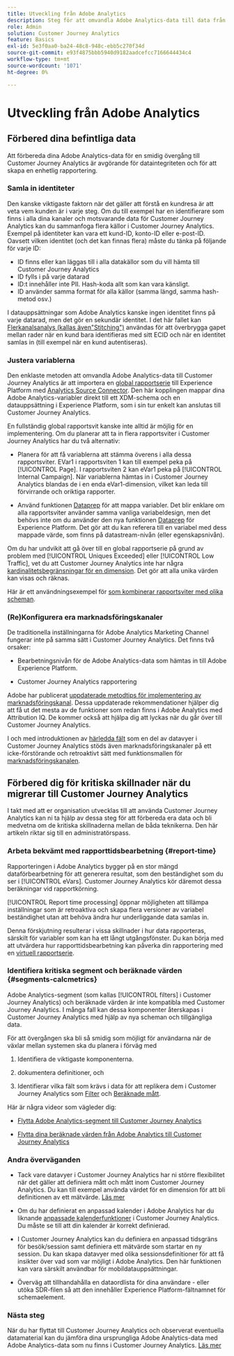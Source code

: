 ```yaml
---
title: Utveckling från Adobe Analytics
description: Steg för att omvandla Adobe Analytics-data till data från Customer Journey Analytics
role: Admin
solution: Customer Journey Analytics
feature: Basics
exl-id: 5e3f0aa0-ba24-48c8-948c-ebb5c270f34d
source-git-commit: e93f4875bbb5940d9182aadcefcc7166644434c4
workflow-type: tm+mt
source-wordcount: '1071'
ht-degree: 0%

---
```


# Utveckling från Adobe Analytics

## Förbered dina befintliga data

Att förbereda dina Adobe Analytics-data för en smidig övergång till Customer Journey Analytics är avgörande för dataintegriteten och för att skapa en enhetlig rapportering.

### Samla in identiteter

Den kanske viktigaste faktorn när det gäller att förstå en kundresa är att veta vem kunden är i varje steg. Om du till exempel har en identifierare som finns i alla dina kanaler och motsvarande data för Customer Journey Analytics kan du sammanfoga flera källor i Customer Journey Analytics.
Exempel på identiteter kan vara ett kund-ID, konto-ID eller e-post-ID. Oavsett vilken identitet (och det kan finnas flera) måste du tänka på följande för varje ID:

* ID finns eller kan läggas till i alla datakällor som du vill hämta till Customer Journey Analytics
* ID fylls i på varje datarad
* ID:t innehåller inte PII. Hash-koda allt som kan vara känsligt.
* ID använder samma format för alla källor (samma längd, samma hash-metod osv.)

I datauppsättningar som Adobe Analytics kanske ingen identitet finns på varje datarad, men det gör en sekundär identitet. I det här fallet kan [Flerkanalsanalys (kallas även&quot;Stitching&quot;)](/help/stitching/overview.md) användas för att överbrygga gapet mellan rader när en kund bara identifieras med sitt ECID och när en identitet samlas in (till exempel när en kund autentiseras).

### Justera variablerna

Den enklaste metoden att omvandla Adobe Analytics-data till Customer Journey Analytics är att importera en [global rapportserie](https://experienceleague.adobe.com/docs/analytics/implementation/prepare/global-rs.html) till Experience Platform med [Analytics Source Connector](https://experienceleague.adobe.com/docs/experience-platform/sources/ui-tutorials/create/adobe-applications/analytics.html). Den här kopplingen mappar dina Adobe Analytics-variabler direkt till ett XDM-schema och en datauppsättning i Experience Platform, som i sin tur enkelt kan anslutas till Customer Journey Analytics.

En fullständig global rapportsvit kanske inte alltid är möjlig för en implementering. Om du planerar att ta in flera rapportsviter i Customer Journey Analytics har du två alternativ:

* Planera för att få variablerna att stämma överens i alla dessa rapportsviter. EVar1 i rapportsviten 1 kan till exempel peka på [!UICONTROL Page]. I rapportsviten 2 kan eVar1 peka på [!UICONTROL Internal Campaign]. När variablerna hämtas in i Customer Journey Analytics blandas de i en enda eVar1-dimension, vilket kan leda till förvirrande och oriktiga rapporter.

* Använd funktionen [Dataprep](https://experienceleague.adobe.com/docs/experience-platform/data-prep/home.html) för att mappa variabler. Det blir enklare om alla rapportsviter använder samma vanliga variabeldesign, men det behövs inte om du använder den nya funktionen [Dataprep](https://experienceleague.adobe.com/docs/experience-platform/sources/ui-tutorials/create/adobe-applications/analytics.html#mapping) för Experience Platform. Det gör att du kan referera till en variabel med dess mappade värde, som finns på datastream-nivån (eller egenskapsnivån).

Om du har undvikit att gå över till en global rapportserie på grund av problem med [!UICONTROL Uniques Exceeded] eller [!UICONTROL Low Traffic], vet du att Customer Journey Analytics inte har några [kardinalitetsbegränsningar för en dimension](/help/components/dimensions/high-cardinality.md). Det gör att alla unika värden kan visas och räknas.

Här är ett användningsexempel för [som kombinerar rapportsviter med olika scheman](/help/use-cases/aa-data/combine-report-suites.md).

### (Re)Konfigurera era marknadsföringskanaler

De traditionella inställningarna för Adobe Analytics Marketing Channel fungerar inte på samma sätt i Customer Journey Analytics. Det finns två orsaker:

* Bearbetningsnivån för de Adobe Analytics-data som hämtas in till Adobe Experience Platform.

* Customer Journey Analytics rapportering

Adobe har publicerat [uppdaterade metodtips för implementering av marknadsföringskanal](https://experienceleague.adobe.com/docs/analytics/components/marketing-channels/mchannel-best-practices.html). Dessa uppdaterade rekommendationer hjälper dig att få ut det mesta av de funktioner som redan finns i Adobe Analytics med Attribution IQ. De kommer också att hjälpa dig att lyckas när du går över till Customer Journey Analytics.

I och med introduktionen av [härledda fält](../data-views/derived-fields/derived-fields.md) som en del av datavyer i Customer Journey Analytics stöds även marknadsföringskanaler på ett icke-förstörande och retroaktivt sätt med funktionsmallen för [marknadsföringskanalen](../data-views/derived-fields/derived-fields.md#function-templates).

## Förbered dig för kritiska skillnader när du migrerar till Customer Journey Analytics

I takt med att er organisation utvecklas till att använda Customer Journey Analytics kan ni ta hjälp av dessa steg för att förbereda era data och bli medvetna om de kritiska skillnaderna mellan de båda teknikerna. Den här artikeln riktar sig till en administratörspass.

### Arbeta bekvämt med rapporttidsbearbetning {#report-time}

Rapporteringen i Adobe Analytics bygger på en stor mängd dataförbearbetning för att generera resultat, som den beständighet som du ser i [!UICONTROL eVars]. Customer Journey Analytics kör däremot dessa beräkningar vid rapportkörning.

[!UICONTROL Report time processing] öppnar möjligheten att tillämpa inställningar som är retroaktiva och skapa flera versioner av variabel beständighet utan att behöva ändra hur underliggande data samlas in.

Denna förskjutning resulterar i vissa skillnader i hur data rapporteras, särskilt för variabler som kan ha ett långt utgångsfönster. Du kan börja med att utvärdera hur rapporttidsbearbetning kan påverka din rapportering med en [virtuell rapportserie](https://experienceleague.adobe.com/docs/analytics/components/virtual-report-suites/vrs-report-time-processing.html).

### Identifiera kritiska segment och beräknade värden {#segments-calcmetrics}

Adobe Analytics-segment (som kallas [!UICONTROL filters] i Customer Journey Analytics) och beräknade värden är inte kompatibla med Customer Journey Analytics. I många fall kan dessa komponenter återskapas i Customer Journey Analytics med hjälp av nya scheman och tillgängliga data.

För att övergången ska bli så smidig som möjligt för användarna när de växlar mellan systemen ska du planera i förväg med

1. Identifiera de viktigaste komponenterna.

2. dokumentera definitioner, och

3. Identifierar vilka fält som krävs i data för att replikera dem i Customer Journey Analytics som [Filter](/help/components/filters/filters-overview.md) och [Beräknade mått](/help/components/calc-metrics/calc-metr-overview.md).

Här är några videor som vägleder dig:

* [Flytta Adobe Analytics-segment till Customer Journey Analytics](https://experienceleague.adobe.com/docs/customer-journey-analytics-learn/tutorials/moving-adobe-analytics-segments-to-customer-journey-analytics.html)

* [Flytta dina beräknade värden från Adobe Analytics till Customer Journey Analytics](https://experienceleague.adobe.com/docs/customer-journey-analytics-learn/tutorials/components/calc-metrics/moving-your-calculated-metrics-from-adobe-analytics-to-customer-journey-analytics.html)

### Andra överväganden

* Tack vare datavyer i Customer Journey Analytics har ni större flexibilitet när det gäller att definiera mått och mått inom Customer Journey Analytics. Du kan till exempel använda värdet för en dimension för att bli definitionen av ett mätvärde. [Läs mer](/help/use-cases/data-views/data-views-usecases.md)

* Om du har definierat en anpassad kalender i Adobe Analytics har du liknande [anpassade kalenderfunktioner](/help/components/date-ranges/overview.md) i Customer Journey Analytics. Du måste se till att din kalender är korrekt definierad.

* I Customer Journey Analytics kan du definiera en anpassad tidsgräns för besök/session samt definiera ett mätvärde som startar en ny session. Du kan skapa datavyer med olika sessionsdefinitioner för att få insikter över vad som var möjligt i Adobe Analytics. Den här funktionen kan vara särskilt användbar för mobildatauppsättningar.

* Överväg att tillhandahålla en dataordlista för dina användare - eller utöka SDR-filen så att den innehåller Experience Platform-fältnamnet för schemaelement.

### Nästa steg

När du har flyttat till Customer Journey Analytics och observerat eventuella datamaterial kan du jämföra dina ursprungliga Adobe Analytics-data med Adobe Analytics-data som nu finns i Customer Journey Analytics. [Läs mer](/help/troubleshooting/compare.md)
